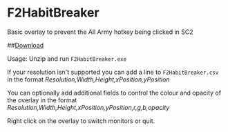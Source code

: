 # F2HabitBreaker
Basic overlay to prevent the All Army hotkey being clicked in SC2

##[Download](https://github.com/leigholiver/F2HabitBreaker/releases/latest)

Usage: Unzip and run `F2HabitBreaker.exe`

If your resolution isn't supported you can add a line to `F2HabitBreaker.csv` in the format *Resolution,Width,Height,xPosition,yPosition*

You can optionally add additional fields to control the colour and opacity of the overlay in the format *Resolution,Width,Height,xPosition,yPosition,r,g,b,opacity*

Right click on the overlay to switch monitors or quit. 
